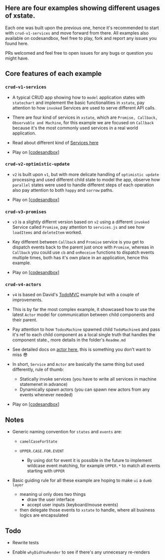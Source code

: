 
## Here are four examples showing different usages of xstate.

Each one was built upon the previous one, hence it's recommended to start with `crud-v1-services` and move forward from there. All examples also available on codesandbox, feel free to play, fork and report any issues you found here.

PRs welcomed and feel free to open issues for any bugs or question you might have.

## Core features of each example

### `crud-v1-services`

- A typical CRUD app showing how to `model` application states with `statechart` and implement the basic functionalities in `xstate`, pay attention to how `invoked` Services are used to serve different API calls.

- There are four kind of services in `xstate`, which are `Promise, Callback, Observable and Machine`, for this example we are focused on `Callback` because it's the most commonly used services in a real world application.

- Read about different kind of [Services here](https://xstate.js.org/docs/guides/communication.html#invoking-services)

- Play on [[codesandbox]](https://codesandbox.io/s/crud-v1-services-fy1du)

### `crud-v2-optimistic-update`

- `v2` is built upon `v1`, but with more delicate handling of `optimistic update` processing and used different child state to model the app, observe how `parallel` states were used to handle different steps of each operation also pay attention to both `happy` and `sorrow` paths.

- Play on [[codesandbox]](https://codesandbox.io/s/crud-v2-optimistic-update-3bc58)

### `crud-v3-promises`

- `v3` is a slightly differnt version based on `v2` using a different `invoked` Service called `Promise`, pay attention to `services.js` and see how `loadItems` and `deleteItem` worked.

- Key different between `Callback` and `Promise` service is you get to dispatch events back to the parent just once with `Promise`, whereas in `Callback` you could use `cb` and `onReceive` functions to dispatch events multiple times, both has it's own place in an application, hence this example.

- Play on [[codesandbox]](https://codesandbox.io/s/crud-v3-promises-h9d5t)

### `crud-v4-actors`

- `v4` is based on David's [TodoMVC](https://codesandbox.io/s/xstate-todomvc-33wr94qv1) example but with a couple of improvements.

- This is by far the most complex example, it showcased how to use the latest `Actor` model for communication between child components and their parent.

- Pay attention to how `TodosMachine` spawned child `TodoMachine`s and pass it's ref to each child component as a local single truth that handles the component state., more details in the folder's `Readme.md`

- See detailed docs on [actor here](https://xstate.js.org/docs/guides/actors.html), this is something you don't want to miss 😎

- In short, `Service` and `Actor` are basically the same thing but used differently, rule of thumb:

	- Statically invoke services (you have to write all services in machine statemenet in advance)
	- Dynamically spawn actors (you can spawn new actors from any events whenever needed)

- Play on [[codesandbox]](https://codesandbox.io/s/crud-v4-actors-oxx7y)

## Notes

- Generic naming convention for `states` and `events` are:

	- `camelCaseForState`

	- `UPPER.CASE.FOR.EVENT`

		- By using dot for event it is possible in the future to implement wildcase event matching, for example `UPPER.*` to match all events starting with `UPPER`

- Basic guiding rule for all these example are hoping to make `ui` a `dumb layer`
	- meaning ui only does two things
		- draw the user interface
		- accept user inputs (keyboard/mouse events)
	- then delegate those events to `xstate` to handle, where all business logics are encapsulated

## Todo

- Rewrite tests

- Enable `whyDidYouRender` to see if there's any unnecesary re-renders
